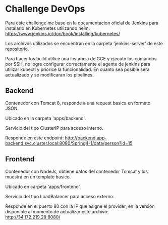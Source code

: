 # Challenge DevOps

Para este challenge me base en la documentacion oficial de Jenkins para instalarlo en Kubernetes utilizando helm:
https://www.jenkins.io/doc/book/installing/kubernetes/

Los archivos utilizados se encuentran en la carpeta 'jenkins-server' de este repositorio.

Para hacer los build utilice una instancia de GCE y ejecuto los comandos por SSH, no logre configurar correctamente el agente de jenkins para utilizar kubectl y priorice la funcionalidad. En cuanto sea posible sera actualizado y se modificaran los pipelines.

## Backend

Contenedor con Tomcat 8, responde a una request basica en formato JSON.

Ubicado en la carpeta 'apps/backend'.

Servicio del tipo ClusterIP para acceso interno.

Responde en este endpoint: http://backend.app-backend.svc.cluster.local:8080/Spring4-1/data/person?id=15

## Frontend

Contenedor con NodeJs, obtiene datos del contenedor Tomcat y los muestra en un template basico.

Ubicado en carpeta 'apps/frontend'.

Servicio del tipo LoadBalancer para acceso externo.

Responde en el puerto 80 con la IP que asigne el provider, en la version disponible al momento de actualizar este archivo: http://34.172.219.28:8080/


